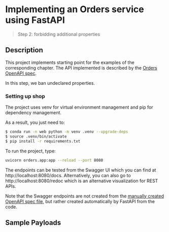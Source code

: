 # Implementing an Orders service using FastAPI
> Step 2: forbidding additional properties

## Description

This project implements starting point for the examples of the corresponding chapter. The API implemented is described by the [Orders OpenAPI spec](./oas.yaml).


In this step, we ban undeclared properties.

### Setting up shop

The project uses venv for virtual environment management and pip for dependency management.

As a result, you just need to:

```bash
$ conda run -n web python -m venv .venv --upgrade-deps
$ source .venv/bin/activate
$ pip install -r requirements.txt
```


To run the project, type:

```bash
uvicorn orders.app:app --reload --port 8080
```

The endpoints can be tested from the Swagger UI which you can find at http://localhost:8080/docs. Alternatively, you can also go to http://localhost:8080/redoc which is an alternative visualization for REST APIs.


Note that the Swagger endpoints are not created from the [manually created OpenAPI spec file](oas.yaml), but rather created automatically by FastAPI from the code.

## Sample Payloads